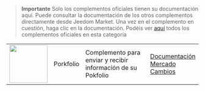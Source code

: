 
>**Importante**
>Solo los complementos oficiales tienen su documentación aquí. Puede consultar la documentación de los otros complementos directamente desde Jeedom Market. Una vez en el complemento en cuestión, haga clic en la documentación.
>Podéis ver [aquí](https://market.jeedom.com/index.php?v=d&p=market&type=plugin&categorie=finance) todos los complementos oficiales en esta categoría


| | | | |
|--- | --- | --- | ---|
|<img src="porkfolio/porkfolio_icon.png" class="pluginLogo" width="100" />|Porkfolio|Complemento para enviar y recibir información de su Pokfolio|[Documentación](porkfolio/index.md)<br/>[Mercado](https://market.jeedom.com/index.php?v=d&p=market_display&id=1503)<br/>[Cambios](porkfolio/changelog.md)|
